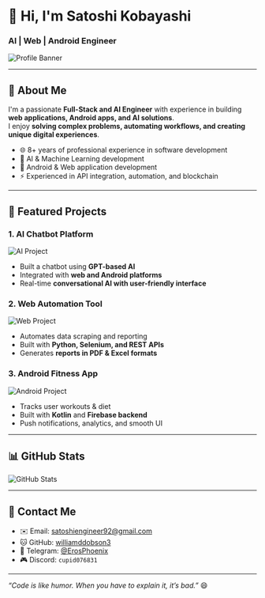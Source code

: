 # 👋 Hi, I'm Satoshi Kobayashi
### AI | Web | Android Engineer

![Profile Banner](https://images.unsplash.com/photo-1561948953-6f7d3b8f4a6f?ixlib=rb-4.0.3&auto=format&fit=crop&w=1200&q=80)

---

## 🚀 About Me
I'm a passionate **Full-Stack and AI Engineer** with experience in building **web applications, Android apps, and AI solutions**.  
I enjoy **solving complex problems, automating workflows, and creating unique digital experiences**.

- 🌐 8+ years of professional experience in software development
- 🤖 AI & Machine Learning development
- 📱 Android & Web application development
- ⚡ Experienced in API integration, automation, and blockchain

---

## 🌟 Featured Projects

### 1. **AI Chatbot Platform**
![AI Project](https://images.unsplash.com/photo-1561948953-6f7d3b8f4a6f?ixlib=rb-4.0.3&auto=format&fit=crop&w=600&q=80)
- Built a chatbot using **GPT-based AI**
- Integrated with **web and Android platforms**
- Real-time **conversational AI with user-friendly interface**

### 2. **Web Automation Tool**
![Web Project](https://images.unsplash.com/photo-1518770660439-4636190af475?ixlib=rb-4.0.3&auto=format&fit=crop&w=600&q=80)
- Automates data scraping and reporting
- Built with **Python, Selenium, and REST APIs**
- Generates **reports in PDF & Excel formats**

### 3. **Android Fitness App**
![Android Project](https://images.unsplash.com/photo-1501594907355-3e9e8a0b0e7b?ixlib=rb-4.0.3&auto=format&fit=crop&w=600&q=80)
- Tracks user workouts & diet
- Built with **Kotlin** and **Firebase backend**
- Push notifications, analytics, and smooth UI

---

## 📊 GitHub Stats
![GitHub Stats](https://github-readme-stats.vercel.app/api?username=williamddobson3&show_icons=true&theme=radical)

---

## 💌 Contact Me
- ✉️ Email: [satoshiengineer92@gmail.com](mailto:satoshiengineer92@gmail.com)
- 🐱 GitHub: [williamddobson3](https://github.com/williamddobson3)
- 📲 Telegram: [@ErosPhoenix](https://t.me/ErosPhoenix)
- 🎮 Discord: `cupid076831`

---

*“Code is like humor. When you have to explain it, it’s bad.”* 😄
